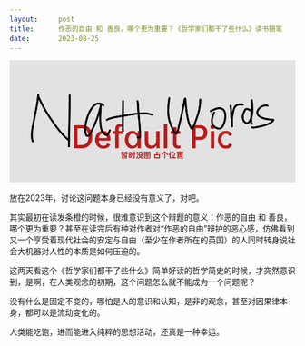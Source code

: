 ```yaml
---
layout:     post
title:      作恶的自由 和 善良，哪个更为重要？《哲学家们都干了些什么》读书随笔
date:       2023-08-25
---
```

![没图](/images/pic_holder.jpg)

放在2023年，讨论这问题本身已经没有意义了，对吧。

其实最初在读发条橙的时候，很难意识到这个辩题的意义：作恶的自由 和 善良，哪个更为重要？甚至在读完后有种对作者对“作恶的自由”辩护的恶心感，仿佛看到又一个享受着现代社会的安定与自由（至少在作者所在的英国）的人同时转身说社会大机器对人性的本质是如何压迫的。

这两天看这个《哲学家们都干了些什么》简单好读的哲学简史的时候，才突然意识到，是啊，在人类观念的初期，这个问题怎么就不能成为一个问题呢？

没有什么是固定不变的，哪怕是人的意识和认知，是非的观念，甚至对因果律本身，都可以是流动变化的。

人类能吃饱，进而能进入纯粹的思想活动，还真是一种幸运。